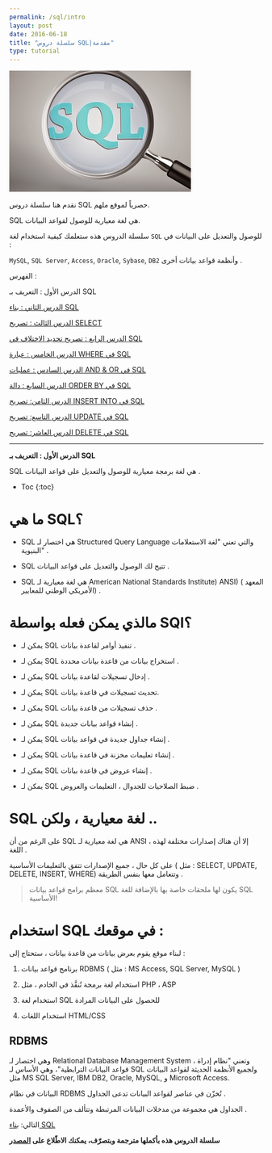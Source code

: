 ```yaml
---
permalink: /sql/intro
layout: post
date: 2016-06-18
title: "سلسلة دروس SQL|مقدمة"
type: tutorial
---
```


![intro](/assets/sql.jpg)

نقدم هنا سلسلة دروس SQL حصرياً لموقع ملهم.


SQL هي لغة معيارية للوصول لقواعد البيانات.


سلسلة الدروس هذه ستعلمك كيفية استخدام لغة `SQL` للوصول والتعديل على البيانات في :

`MySQL`, `SQL Server`, `Access`, `Oracle`, `Sybase`, `DB2` وأنظمة قواعد بيانات أخرى .



الفهرس :


الدرس الأول : التعريف بـ SQL

[الدرس الثاني : بناء SQL](build)

[الدرس الثالث : تصريح SELECT](select)

[الدرس الرابع : تصريح تحديد الاختلاف في SQL](select-distinct)

[الدرس الخامس : عبارة WHERE في SQL](where)

[الدرس السادس : عمليات AND & OR في SQL](and-or)

[الدرس السابع : دالة ORDER BY في SQL](order-by)

[الدرس الثامن: تصريح INSERT INTO في SQL](insert-into)

[الدرس التاسع: تصريح UPDATE في SQL](update)

[الدرس العاشر: تصريح DELETE في SQL](delete)

************

**الدرس الأول : التعريف بـ SQL**


SQL هي لغة برمجة معيارية للوصول والتعديل على قواعد البيانات .

* Toc
{:toc}

# ما هي SQL؟


- SQL هي اختصار لـ Structured Query Language والتي تعني "لغة الاستعلامات البنيوية" .

- SQL تتيح لك الوصول والتعديل على قواعد البيانات .

- SQL هي لغة معيارية لـ American National Standards Institute) ANSI) ( المعهد الأمريكي الوطني للمعايير) .


# مالذي يمكن فعله بواسطة SQl؟


- يمكن لـ SQL تنفيذ أوامر لقاعدة بيانات  .

- يمكن لـ SQL استخراج بيانات من قاعدة بيانات محددة .

- يمكن لـ SQL إدخال تسجيلات لقاعدة بيانات .

- يمكن لـ SQL تحديث تسجيلات في قاعدة بيانات.

- يمكن لـ SQL حذف تسجيلات من قاعدة بيانات .

- يمكن لـ SQL إنشاء قواعد بيانات جديدة .

- يمكن لـ SQL إنشاء جداول جديدة في قواعد بيانات .

- يمكن لـ SQL إنشاء تعليمات مخزنة في قاعدة بيانات .

- يمكن لـ SQL إنشاء عروض في قاعدة بيانات .

- يمكن لـ SQL ضبط الصلاحيات للجدوال ، التعليمات والعروض .


# SQL لغة معيارية ، ولكن ..


على الرغم من أن SQL هي لغة معيارية لـ ANSI ، إلا أن هناك إصدارات مختلفة لهذه اللغة .

على كل حال ، جميع الإصدارات تتفق بالتعليمات الأساسية ( مثل : SELECT, UPDATE, DELETE, INSERT, WHERE) وتتعامل معها بنفس الطريقة .


> معظم برامج قواعد بيانات SQL يكون لها ملحقات خاصة بها بالإضافة للغة SQL الأساسية!


# استخدام SQL في موقعك :


لبناء موقع يقوم بعرض بيانات من قاعدة بيانات ، ستحتاج إلى :



1. برنامج قواعد بيانات RDBMS ( مثل : MS Access, SQL Server, MySQL ) 

2. استخدام لغة برمجة تُنفَّذ في الخادم ، مثل PHP ، ASP

3. استخدام لغة SQL للحصول على البيانات المرادة

4. استخدام اللغات  HTML/CSS


## RDBMS


وهي اختصار لـ Relational Database Management System ، وتعني "نظام إدراة قواعد البيانات الترابطية"، وهي الأساس لـ SQL ولجميع الأنظمة الحديثة لقواعد البيانات مثل MS SQL Server, IBM DB2, Oracle, MySQL, و Microsoft Access.


البيانات في نظام RDBMS تُخزّن في عناصر لقواعد البيانات تدعى الجداول .

الجداول هي مجموعة من مدخلات البيانات المرتبطة وتتألف من الصفوف والأعمدة .

التالي: [بناء SQL](build)

**سلسلة الدروس هذه بأكملها مترجمة وبتصرّف، يمكنك الاطّلاع على [المصدر](https://www.w3schools.com/SQl/sql_intro.asp)**
